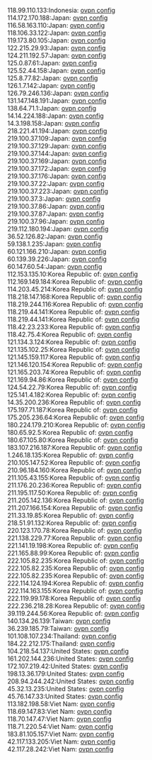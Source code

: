 118.99.110.133:Indonesia: [ovpn config](vpn/118_99_110_133.ovpn)  
114.172.170.188:Japan: [ovpn config](vpn/114_172_170_188.ovpn)  
116.58.163.110:Japan: [ovpn config](vpn/116_58_163_110.ovpn)  
118.106.33.122:Japan: [ovpn config](vpn/118_106_33_122.ovpn)  
119.173.80.105:Japan: [ovpn config](vpn/119_173_80_105.ovpn)  
122.215.29.93:Japan: [ovpn config](vpn/122_215_29_93.ovpn)  
124.211.192.57:Japan: [ovpn config](vpn/124_211_192_57.ovpn)  
125.0.87.61:Japan: [ovpn config](vpn/125_0_87_61.ovpn)  
125.52.44.158:Japan: [ovpn config](vpn/125_52_44_158.ovpn)  
125.8.77.82:Japan: [ovpn config](vpn/125_8_77_82.ovpn)  
126.1.7.142:Japan: [ovpn config](vpn/126_1_7_142.ovpn)  
126.79.246.136:Japan: [ovpn config](vpn/126_79_246_136.ovpn)  
131.147.148.191:Japan: [ovpn config](vpn/131_147_148_191.ovpn)  
138.64.71.1:Japan: [ovpn config](vpn/138_64_71_1.ovpn)  
14.14.224.188:Japan: [ovpn config](vpn/14_14_224_188.ovpn)  
14.3.198.158:Japan: [ovpn config](vpn/14_3_198_158.ovpn)  
218.221.41.194:Japan: [ovpn config](vpn/218_221_41_194.ovpn)  
219.100.37.109:Japan: [ovpn config](vpn/219_100_37_109.ovpn)  
219.100.37.129:Japan: [ovpn config](vpn/219_100_37_129.ovpn)  
219.100.37.144:Japan: [ovpn config](vpn/219_100_37_144.ovpn)  
219.100.37.169:Japan: [ovpn config](vpn/219_100_37_169.ovpn)  
219.100.37.172:Japan: [ovpn config](vpn/219_100_37_172.ovpn)  
219.100.37.176:Japan: [ovpn config](vpn/219_100_37_176.ovpn)  
219.100.37.22:Japan: [ovpn config](vpn/219_100_37_22.ovpn)  
219.100.37.223:Japan: [ovpn config](vpn/219_100_37_223.ovpn)  
219.100.37.3:Japan: [ovpn config](vpn/219_100_37_3.ovpn)  
219.100.37.86:Japan: [ovpn config](vpn/219_100_37_86.ovpn)  
219.100.37.87:Japan: [ovpn config](vpn/219_100_37_87.ovpn)  
219.100.37.96:Japan: [ovpn config](vpn/219_100_37_96.ovpn)  
219.112.180.194:Japan: [ovpn config](vpn/219_112_180_194.ovpn)  
36.52.126.82:Japan: [ovpn config](vpn/36_52_126_82.ovpn)  
59.138.1.235:Japan: [ovpn config](vpn/59_138_1_235.ovpn)  
60.121.166.210:Japan: [ovpn config](vpn/60_121_166_210.ovpn)  
60.139.39.226:Japan: [ovpn config](vpn/60_139_39_226.ovpn)  
60.147.60.54:Japan: [ovpn config](vpn/60_147_60_54.ovpn)  
112.153.135.10:Korea Republic of: [ovpn config](vpn/112_153_135_10.ovpn)  
112.169.149.184:Korea Republic of: [ovpn config](vpn/112_169_149_184.ovpn)  
114.203.45.214:Korea Republic of: [ovpn config](vpn/114_203_45_214.ovpn)  
118.218.147.168:Korea Republic of: [ovpn config](vpn/118_218_147_168.ovpn)  
118.219.244.116:Korea Republic of: [ovpn config](vpn/118_219_244_116.ovpn)  
118.219.44.141:Korea Republic of: [ovpn config](vpn/118_219_44_141.ovpn)  
118.219.44.141:Korea Republic of: [ovpn config](vpn/118_219_44_141.ovpn)  
118.42.23.233:Korea Republic of: [ovpn config](vpn/118_42_23_233.ovpn)  
118.42.75.4:Korea Republic of: [ovpn config](vpn/118_42_75_4.ovpn)  
121.134.3.124:Korea Republic of: [ovpn config](vpn/121_134_3_124.ovpn)  
121.135.102.25:Korea Republic of: [ovpn config](vpn/121_135_102_25.ovpn)  
121.145.159.117:Korea Republic of: [ovpn config](vpn/121_145_159_117.ovpn)  
121.146.120.154:Korea Republic of: [ovpn config](vpn/121_146_120_154.ovpn)  
121.165.203.74:Korea Republic of: [ovpn config](vpn/121_165_203_74.ovpn)  
121.169.94.86:Korea Republic of: [ovpn config](vpn/121_169_94_86.ovpn)  
124.54.22.79:Korea Republic of: [ovpn config](vpn/124_54_22_79.ovpn)  
125.141.4.182:Korea Republic of: [ovpn config](vpn/125_141_4_182.ovpn)  
14.35.200.236:Korea Republic of: [ovpn config](vpn/14_35_200_236.ovpn)  
175.197.71.187:Korea Republic of: [ovpn config](vpn/175_197_71_187.ovpn)  
175.205.236.64:Korea Republic of: [ovpn config](vpn/175_205_236_64.ovpn)  
180.224.179.210:Korea Republic of: [ovpn config](vpn/180_224_179_210.ovpn)  
180.65.92.5:Korea Republic of: [ovpn config](vpn/180_65_92_5.ovpn)  
180.67.105.80:Korea Republic of: [ovpn config](vpn/180_67_105_80.ovpn)  
183.107.216.187:Korea Republic of: [ovpn config](vpn/183_107_216_187.ovpn)  
1.246.18.135:Korea Republic of: [ovpn config](vpn/1_246_18_135.ovpn)  
210.105.147.52:Korea Republic of: [ovpn config](vpn/210_105_147_52.ovpn)  
210.96.184.160:Korea Republic of: [ovpn config](vpn/210_96_184_160.ovpn)  
211.105.43.155:Korea Republic of: [ovpn config](vpn/211_105_43_155.ovpn)  
211.176.20.236:Korea Republic of: [ovpn config](vpn/211_176_20_236.ovpn)  
211.195.117.50:Korea Republic of: [ovpn config](vpn/211_195_117_50.ovpn)  
211.205.142.136:Korea Republic of: [ovpn config](vpn/211_205_142_136.ovpn)  
211.207.166.154:Korea Republic of: [ovpn config](vpn/211_207_166_154.ovpn)  
211.33.19.85:Korea Republic of: [ovpn config](vpn/211_33_19_85.ovpn)  
218.51.91.132:Korea Republic of: [ovpn config](vpn/218_51_91_132.ovpn)  
220.123.170.78:Korea Republic of: [ovpn config](vpn/220_123_170_78.ovpn)  
221.138.229.77:Korea Republic of: [ovpn config](vpn/221_138_229_77.ovpn)  
221.141.19.198:Korea Republic of: [ovpn config](vpn/221_141_19_198.ovpn)  
221.165.88.99:Korea Republic of: [ovpn config](vpn/221_165_88_99.ovpn)  
222.105.82.235:Korea Republic of: [ovpn config](vpn/222_105_82_235.ovpn)  
222.105.82.235:Korea Republic of: [ovpn config](vpn/222_105_82_235.ovpn)  
222.105.82.235:Korea Republic of: [ovpn config](vpn/222_105_82_235.ovpn)  
222.114.124.194:Korea Republic of: [ovpn config](vpn/222_114_124_194.ovpn)  
222.114.163.155:Korea Republic of: [ovpn config](vpn/222_114_163_155.ovpn)  
222.119.99.178:Korea Republic of: [ovpn config](vpn/222_119_99_178.ovpn)  
222.236.218.28:Korea Republic of: [ovpn config](vpn/222_236_218_28.ovpn)  
39.119.244.56:Korea Republic of: [ovpn config](vpn/39_119_244_56.ovpn)  
140.134.26.139:Taiwan: [ovpn config](vpn/140_134_26_139.ovpn)  
36.239.185.79:Taiwan: [ovpn config](vpn/36_239_185_79.ovpn)  
101.108.107.234:Thailand: [ovpn config](vpn/101_108_107_234.ovpn)  
184.22.212.175:Thailand: [ovpn config](vpn/184_22_212_175.ovpn)  
104.218.54.137:United States: [ovpn config](vpn/104_218_54_137.ovpn)  
161.202.144.236:United States: [ovpn config](vpn/161_202_144_236.ovpn)  
172.107.219.42:United States: [ovpn config](vpn/172_107_219_42.ovpn)  
198.13.36.179:United States: [ovpn config](vpn/198_13_36_179.ovpn)  
208.94.244.242:United States: [ovpn config](vpn/208_94_244_242.ovpn)  
45.32.13.235:United States: [ovpn config](vpn/45_32_13_235.ovpn)  
45.76.147.33:United States: [ovpn config](vpn/45_76_147_33.ovpn)  
113.182.198.58:Viet Nam: [ovpn config](vpn/113_182_198_58.ovpn)  
118.69.147.83:Viet Nam: [ovpn config](vpn/118_69_147_83.ovpn)  
118.70.147.47:Viet Nam: [ovpn config](vpn/118_70_147_47.ovpn)  
118.71.220.54:Viet Nam: [ovpn config](vpn/118_71_220_54.ovpn)  
183.81.105.157:Viet Nam: [ovpn config](vpn/183_81_105_157.ovpn)  
42.117.133.205:Viet Nam: [ovpn config](vpn/42_117_133_205.ovpn)  
42.117.28.242:Viet Nam: [ovpn config](vpn/42_117_28_242.ovpn)  
